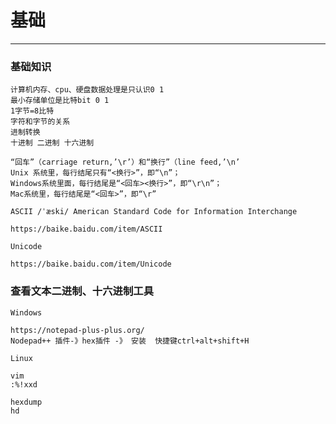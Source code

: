 # 基础
__________________________________________

### 基础知识

    计算机内存、cpu、硬盘数据处理是只认识0 1 
    最小存储单位是比特bit 0 1
    1字节=8比特
    字符和字节的关系
    进制转换 
    十进制 二进制 十六进制

    “回车”（carriage return,’\r’）和“换行”（line feed,’\n’
    Unix 系统里，每行结尾只有“<换行>”，即“\n”；
    Windows系统里面，每行结尾是“<回车><换行>”，即“\r\n”；
    Mac系统里，每行结尾是“<回车>”，即“\r”
    
    ASCII /ˈæski/ American Standard Code for Information Interchange
    
    https://baike.baidu.com/item/ASCII
    
    Unicode
    
    https://baike.baidu.com/item/Unicode
    
    
### 查看文本二进制、十六进制工具

    Windows 
    
    https://notepad-plus-plus.org/
    Nodepad++ 插件-》hex插件 -》 安装  快捷键ctrl+alt+shift+H
    
    Linux
    
    vim
    :%!xxd 
    
    hexdump
    hd
    
